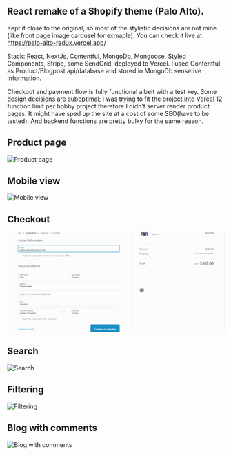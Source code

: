 ## React remake of a Shopify theme (Palo Alto). 
Kept it close to the original, so most of the stylistic decisions are not mine (like front page image carousel for exmaple). You can check it live at https://palo-alto-redux.vercel.app/

Stack: React, NextJs, Contentful, MongoDb, Mongoose, Styled Components, Stripe, some SendGrid, deployed to Vercel. I used Contentful as Product/Blogpost api/database and stored in MongoDb sensetive information. 

Checkout and payment flow is fully functional albeit with a test key. Some design decisions are suboptimal; I was trying to fit the project into Vercel 12 function limit per hobby project therefore I didn't server render product pages. It might have sped up the site at a cost of some SEO(have to be tested). And backend functions are pretty bulky for the same reason.

## Product page
![Product page](demo/1.gif)

## Mobile view
![Mobile view](demo/1mobile.gif)

## Checkout
![Checkout](demo/2.gif)

## Search
![Search](demo/3.gif)

## Filtering
![Filtering](demo/4.gif)

## Blog with comments
![Blog with comments](demo/5.gif)
